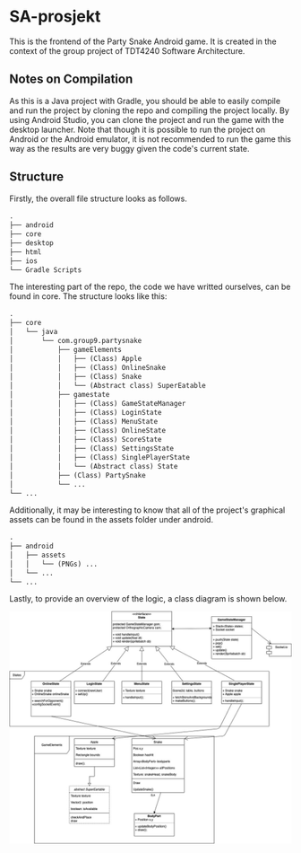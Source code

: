 # SA-prosjekt
This is the frontend of the Party Snake Android game. It is created in the context of the group project of TDT4240 Software Architecture.

## Notes on Compilation
As this is a Java project with Gradle, you should be able to easily compile and run the project by cloning the repo and compiling the project locally. By using Android Studio, you can clone the project and run the game with the desktop launcher. Note that though it is possible to run the project on Android or the Android emulator, it is not recommended to run the game this way as the results are very buggy given the code's current state.

## Structure
Firstly, the overall file structure looks as follows.
```
.
├── android
├── core
├── desktop
├── html
├── ios
└── Gradle Scripts
```

The interesting part of the repo, the code we have writted ourselves, can be found in core. The structure looks like this:
```
.
├── core
│   └── java
│       └── com.group9.partysnake
│           ├── gameElements
│           │   ├── (Class) Apple
│           │   ├── (Class) OnlineSnake
│           │   ├── (Class) Snake
│           │   └── (Abstract class) SuperEatable
│           ├── gamestate
│           │   ├── (Class) GameStateManager
│           │   ├── (Class) LoginState
│           │   ├── (Class) MenuState
│           │   ├── (Class) OnlineState
│           │   ├── (Class) ScoreState
│           │   ├── (Class) SettingsState
│           │   ├── (Class) SinglePlayerState
│           │   └── (Abstract class) State
│           ├── (Class) PartySnake
│           └── ...
└── ...
```

Additionally, it may be interesting to know that all of the project's graphical assets can be found in the assets folder under android.
```
.
├── android
│   ├── assets
│   │   └── (PNGs) ...
│   └── ...
└── ...
```

Lastly, to provide an overview of the logic, a class diagram is shown below.

![Class diagram](./classDiagram.jpg)
